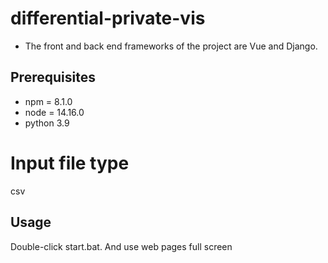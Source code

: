 # differential-private-vis

- The front and back end frameworks of the project are Vue and Django.

## Prerequisites

+ npm = 8.1.0
+ node = 14.16.0
+ python 3.9

# Input file type

csv

## Usage

Double-click start.bat. And use web pages full screen

